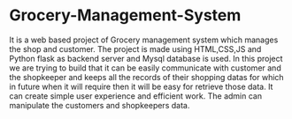 # Grocery-Management-System
It is a web based project of Grocery management system which manages the shop and customer.
The project is made using HTML,CSS,JS and Python flask as backend server and Mysql database is used.
In this project we are trying to build that it can be easily communicate with customer and the shopkeeper and keeps all the records of their shopping datas for which in future when it will require then it will be easy for retrieve those data.
It can create simple user experience and efficient work.
The admin can manipulate the customers and shopkeepers data.
